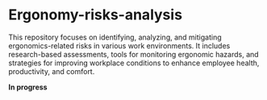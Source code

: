 # Ergonomy-risks-analysis
This repository focuses on identifying, analyzing, and mitigating ergonomics-related risks in various work environments. It includes research-based assessments, tools for monitoring ergonomic hazards, and strategies for improving workplace conditions to enhance employee health, productivity, and comfort.


**In progress**


